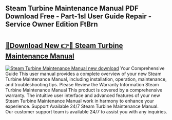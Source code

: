 ## Steam Turbine Maintenance Manual PDF Download Free - Part-1sI User Guide Repair - Service Owner Edition FtBrn

# <h2><a href="http://bc8346.oget.top/?id=Steam+Turbine+Maintenance+Manual">🔗Download New 👉🔴 Steam Turbine Maintenance Manual</a></h2>

[![Steam Turbine Maintenance Manual new download](https://i.imgur.com/5g1atiW.png)](http://bc8346.oget.top/?id=Steam+Turbine+Maintenance+Manual)
Your Comprehensive Guide This user manual provides a complete overview of your new Steam Turbine Maintenance Manual, including installation, operation, maintenance, and troubleshooting tips. Please Review the Warranty Information Steam Turbine Maintenance Manual This product is covered by a comprehensive warranty. The intuitive user interface and advanced features of your new Steam Turbine Maintenance Manual work in harmony to enhance your experience. Support Available 24/7 Steam Turbine Maintenance Manual. Our customer support team is available 24/7 to assist you with any inquiries.
